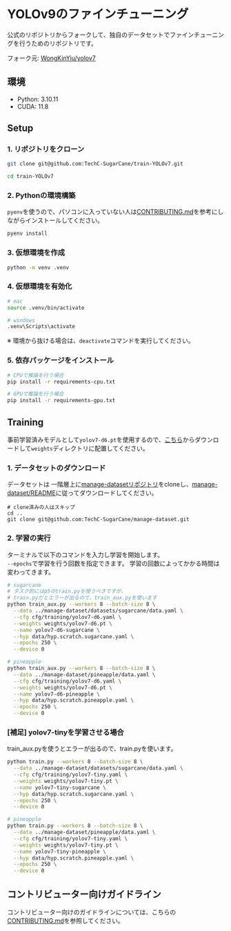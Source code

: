 # YOLOv9のファインチューニング

公式のリポジトリからフォークして、独自のデータセットでファインチューニングを行うためのリポジトリです。

フォーク元: [WongKinYiu/yolov7](https://github.com/WongKinYiu/yolov7)

## 環境

- Python: 3.10.11
- CUDA: 11.8

## Setup

### 1. リポジトリをクローン

```sh
git clone git@github.com:TechC-SugarCane/train-YOLOv7.git

cd train-YOLOv7
```

### 2. Pythonの環境構築

`pyenv`を使うので、パソコンに入っていない人は[CONTRIBUTING.md](https://github.com/TechC-SugarCane/.github/blob/main/CONTRIBUTING.md#pyenv-pyenv-win-%E3%81%AE%E3%82%A4%E3%83%B3%E3%82%B9%E3%83%88%E3%83%BC%E3%83%AB)を参考にしながらインストールしてください。

```bash
pyenv install
```

### 3. 仮想環境を作成

```bash
python -m venv .venv
```

### 4. 仮想環境を有効化

```bash
# mac
source .venv/bin/activate

# windows
.venv\Scripts\activate
```

※ 環境から抜ける場合は、`deactivate`コマンドを実行してください。

### 5. 依存パッケージをインストール

```bash
# CPUで推論を行う場合
pip install -r requirements-cpu.txt

# GPUで推論を行う場合
pip install -r requirements-gpu.txt
```

## Training

事前学習済みモデルとして`yolov7-d6.pt`を使用するので、[こちら](https://github.com/WongKinYiu/yolov7/releases/download/v0.1/yolov7-d6.pt)からダウンロードして`weights`ディレクトリに配置してください。

### 1. データセットのダウンロード

データセットは 一階層上に[manage-datasetリポジトリ](https://github.com/TechC-SugarCane/manage-dataset)をcloneし、[manage-dataset/README](https://github.com/TechC-SugarCane/manage-dataset/blob/main/README.md)に従ってダウンロードしてください。

```shell
# clone済みの人はスキップ
cd ..
git clone git@github.com:TechC-SugarCane/manage-dataset.git
```

### 2. 学習の実行

ターミナルで以下のコマンドを入力し学習を開始します。<br>
`--epochs`で学習を行う回数を指定できます。
学習の回数によってかかる時間は変わってきます。

```sh
# sugarcane
# タスク的にはp5のtrain.pyを使うべきですが、
# train.pyだとエラーが出るので、train_aux.pyを使います
python train_aux.py --workers 8 --batch-size 8 \
  --data ../manage-dataset/datasets/sugarcane/data.yaml \
  --cfg cfg/training/yolov7-d6.yaml \
  --weights weights/yolov7-d6.pt \
  --name yolov7-d6-sugarcane \
  --hyp data/hyp.scratch.sugarcane.yaml \
  --epochs 250 \
  --device 0

# pineapple
python train_aux.py --workers 8 --batch-size 8 \
  --data ../manage-dataset/pineapple/data.yaml \
  --cfg cfg/training/yolov7-d6.yaml \
  --weights weights/yolov7-d6.pt \
  --name yolov7-d6-pineapple \
  --hyp data/hyp.scratch.pineapple.yaml \
  --epochs 250 \
  --device 0
```

### [補足] yolov7-tinyを学習させる場合

train_aux.pyを使うとエラーが出るので、train.pyを使います。

```sh
python train.py --workers 8 --batch-size 8 \
  --data ../manage-dataset/datasets/sugarcane/data.yaml \
  --cfg cfg/training/yolov7-tiny.yaml \
  --weights weights/yolov7-tiny.pt \
  --name yolov7-tiny-sugarcane \
  --hyp data/hyp.scratch.sugarcane.yaml \
  --epochs 250 \
  --device 0

# pineapple
python train.py --workers 8 --batch-size 8 \
  --data ../manage-dataset/pineapple/data.yaml \
  --cfg cfg/training/yolov7-tiny.yaml \
  --weights weights/yolov7-tiny.pt \
  --name yolov7-tiny-pineapple \
  --hyp data/hyp.scratch.pineapple.yaml \
  --epochs 250 \
  --device 0
```


## コントリビューター向けガイドライン

コントリビューター向けのガイドラインについては、こちらの[CONTRIBUTING.md](https://github.com/TechC-SugarCane/.github/blob/main/CONTRIBUTING.md)を参照してください。
